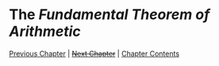 # The *Fundamental Theorem of Arithmetic* <!-- omit in toc -->

[Previous Chapter][prev] | [~~Next Chapter~~][next] | [Chapter Contents][index]

[prev]: ./05primes.md
[next]: ./index.md
[index]: ./index.md